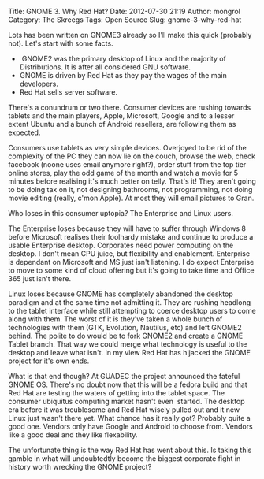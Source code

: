Title: GNOME 3. Why Red Hat?
Date: 2012-07-30 21:19
Author: mongrol
Category: The Skreegs
Tags: Open Source
Slug: gnome-3-why-red-hat

Lots has been written on GNOME3 already so I'll make this quick
(probably not). Let's start with some facts.

-    GNOME2 was the primary desktop of Linux and the majority of
    Distributions. It is after all considered GNU software.
-   GNOME is driven by Red Hat as they pay the wages of the main
    developers.
-   Red Hat sells server software.

There's a conundrum or two there. Consumer devices are rushing towards
tablets and the main players, Apple, Microsoft, Google and to a lesser
extent Ubuntu and a bunch of Android resellers, are following them as
expected.

Consumers use tablets as very simple devices. Overjoyed to be rid of the
complexity of the PC they can now lie on the couch, browse the web,
check facebook (noone uses email anymore right?), order stuff from the
top tier online stores, play the odd game of the month and watch a movie
for 5 minutes before realising it's much better on telly. That's it!
They aren't going to be doing tax on it, not designing bathrooms, not
programming, not doing movie editing (really, c'mon Apple). At most they
will email pictures to Gran.

Who loses in this consumer uptopia? The Enterprise and Linux users.

The Enterprise loses because they will have to suffer through Windows 8
before Microsoft realises their foolhardy mistake and continue to
produce a usable Enterprise desktop. Corporates need power computing on
the desktop. I don't mean CPU juice, but flexibility and enablement.
Enterprise is dependant on Microsoft and MS just isn't listening. I do
expect Enterprise to move to some kind of cloud offering but it's going
to take time and Office 365 just isn't there.

Linux loses because GNOME has completely abandoned the desktop paradigm
and at the same time not admitting it. They are rushing headlong to the
tablet interface while still attempting to coerce desktop users to come
along with them. The worst of it is they've taken a whole bunch of
technologies with them (GTK, Evolution, Nautilus, etc) and left GNOME2
behind. The polite to do would be to fork GNOME2 and create a GNOME
Tablet branch. That way we could merge what technology is useful to the
desktop and leave what isn't. In my view Red Hat has hijacked the GNOME
project for it's own ends.

What is that end though? At GUADEC the project announced the fateful
GNOME OS. There's no doubt now that this will be a fedora build and that
Red Hat are testing the waters of getting into the tablet space. The
consumer ubiquitus computing market hasn't even  started. The desktop
era before it was troublesome and Red Hat wisely pulled out and it new
Linux just wasn't there yet. What chance has it really got? Probably
quite a good one. Vendors only have Google and Android to choose from.
Vendors like a good deal and they like flexability.

The unfortunate thing is the way Red Hat has went about this. Is taking
this gamble in what will undoubtedtly become the biggest corporate fight
in history worth wrecking the GNOME project?
